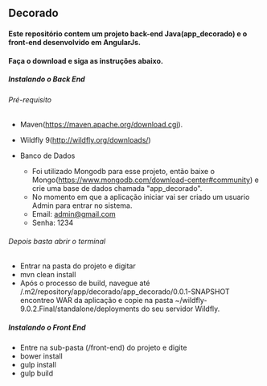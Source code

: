 ## Decorado

#### Este repositório contem um projeto back-end Java(app_decorado) e o front-end desenvolvido em AngularJs.
#### Faça o download e siga as instruções abaixo.

##### Instalando o Back End

###### Pré-requisito
- Maven(https://maven.apache.org/download.cgi).

- Wildfly 9(http://wildfly.org/downloads/)

- Banco de Dados

  - Foi utilizado Mongodb para esse projeto, então baixe o Mongo(https://www.mongodb.com/download-center#community)
e crie uma base de dados chamada "app_decorado".
  - No momento em que a aplicação iniciar vai ser criado um usuario Admin para entrar no sistema.
  - Email: admin@gmail.com
  - Senha: 1234


###### Depois basta abrir o terminal
- Entrar na pasta do projeto e digitar
- mvn clean install
- Após o processo de build, navegue até /.m2/repository/app/decorado/app_decorado/0.0.1-SNAPSHOT
encontreo WAR da aplicação e copie na pasta ~/wildfly-9.0.2.Final/standalone/deployments do seu servidor Wildfly.

##### Instalando o  Front End

- Entre na sub-pasta (/front-end) do projeto e digite 
- bower install
- gulp install
- gulp build


